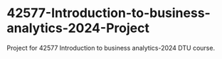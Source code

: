 # 42577-Introduction-to-business-analytics-2024-Project
Project for 42577 Introduction to business analytics-2024 DTU course.
